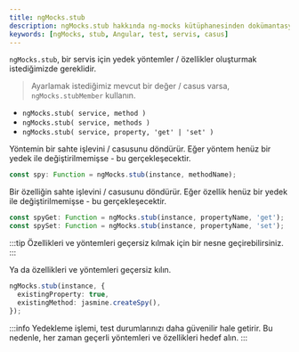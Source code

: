 ```yaml
---
title: ngMocks.stub
description: ngMocks.stub hakkında ng-mocks kütüphanesinden dokümantasyon. Bu içerik, servisler için nasıl yedek yöntemler veya özellikler oluşturulacağını açıklamaktadır. Ayrıca, ilgili kod örnekleri ile kullanım detayları verilmektedir.
keywords: [ngMocks, stub, Angular, test, servis, casus]
---
```


`ngMocks.stub`, bir servis için yedek yöntemler / özellikler oluşturmak istediğimizde gereklidir.

> Ayarlamak istediğimiz mevcut bir değer / casus varsa, `ngMocks.stubMember` kullanın.

- `ngMocks.stub( service, method )`
- `ngMocks.stub( service, methods )`
- `ngMocks.stub( service, property, 'get' | 'set' )`

Yöntemin bir sahte işlevini / casusunu döndürür. Eğer yöntem henüz bir yedek ile değiştirilmemişse - bu gerçekleşecektir.

```ts
const spy: Function = ngMocks.stub(instance, methodName);
```

Bir özelliğin sahte işlevini / casusunu döndürür. Eğer özellik henüz bir yedek ile değiştirilmemişse - bu gerçekleşecektir.

```ts
const spyGet: Function = ngMocks.stub(instance, propertyName, 'get');
const spySet: Function = ngMocks.stub(instance, propertyName, 'set');
```

:::tip
Özellikleri ve yöntemleri geçersiz kılmak için bir nesne geçirebilirsiniz.
:::

Ya da özellikleri ve yöntemleri geçersiz kılın.

```ts
ngMocks.stub(instance, {
  existingProperty: true,
  existingMethod: jasmine.createSpy(),
});
```

:::info
Yedekleme işlemi, test durumlarınızı daha güvenilir hale getirir. Bu nedenle, her zaman geçerli yöntemleri ve özellikleri hedef alın.
:::
